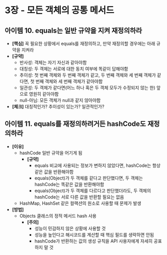# 3장 - 모든 객체의 공통 메서드

## 아이템 10. equals는 일반 규약을 지켜 재정의하라
- **[핵심]** 꼭 필요한 상황에서 equals를 재정의하고, 만약 재정의할 경우에는 아래 규약을 지켜라
- **[규약]**
  - 반사성: 객체는 자기 자신과 같아야함
  - 대칭성: 두 객체는 서로에 대한 동치 여부에 똑같이 답해야함
  - 추이성: 첫 번째 객체와 두 번째 객체가 같고, 두 번째 객체와 세 번째 객체가 같다면, 첫 번째 객체와 세 번째 객체가 같아야함
  - 일관성: 두 객체가 같다면(어느 하나 혹은 두 객체 모두가 수정되지 않는 한) 앞으로 영원히 같아야함
  - null-아님: 모든 객체가 null과 같지 않아야함
- **[체크]** 대칭적인가? 추이성이 있는가? 일관적인가?

## 아이템 11. equals를 재정의하려거든 hashCode도 재정의하라
- **[이유]**
  - hashCode 일반 규약을 어기게 됨
    - **[규약]**
      - equals 비교에 사용되는 정보가 변하지 않았다면, hashCode는 항상 같은 값을 반환해야함
      - equals(Object)가 두 객체를 같다고 판단했다면, 두 객체는 hashCode는 똑같은 값을 반환해야함
      - equals(Object)가 두 객체를 다르다고 판단했더라도, 두 객체의 hashCode는 서로 다른 값을 반환할 필요는 없음
  - HashMap, HashSet 같은 컬랙션의 원소로 사용할 때 문제가 발생
- **[방법]**
  - Objects 클래스의 정적 메서드 hash 사용
    - **[주의]**
      - 성능이 민감하지 않은 상황에 사용할 것
      - 성능을 높인다고 해시코드를 계산할 때 핵심 필드를 생략하면 안됨
      - hashCode가 반환하는 값의 생성 규칙을 API 사용자에게 자세히 공표하지 말 것